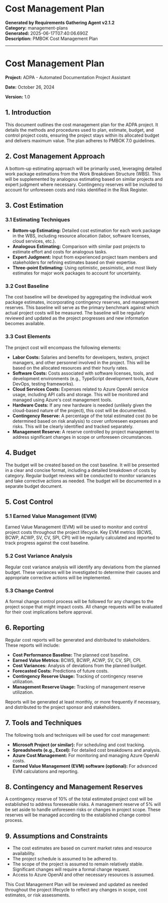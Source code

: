 # Cost Management Plan

**Generated by Requirements Gathering Agent v2.1.2**  
**Category:** management-plans  
**Generated:** 2025-06-17T07:40:06.690Z  
**Description:** PMBOK Cost Management Plan

---

# Cost Management Plan

**Project:** ADPA - Automated Documentation Project Assistant

**Date:** October 26, 2024

**Version:** 1.0


## 1. Introduction

This document outlines the cost management plan for the ADPA project.  It details the methods and procedures used to plan, estimate, budget, and control project costs, ensuring the project stays within its allocated budget and delivers maximum value.  The plan adheres to PMBOK 7.0 guidelines.


## 2. Cost Management Approach

A bottom-up estimating approach will be primarily used, leveraging detailed work package estimations from the Work Breakdown Structure (WBS).  This will be supplemented by analogous estimating based on similar projects and expert judgment where necessary.  Contingency reserves will be included to account for unforeseen costs and risks identified in the Risk Register.


## 3. Cost Estimation

### 3.1 Estimating Techniques

* **Bottom-up Estimating:**  Detailed cost estimation for each work package in the WBS, including resource allocation (labor, software licenses, cloud services, etc.).
* **Analogous Estimating:**  Comparison with similar past projects to estimate effort and costs for analogous tasks.
* **Expert Judgment:**  Input from experienced project team members and stakeholders for refining estimates based on their expertise.
* **Three-point Estimating:**  Using optimistic, pessimistic, and most likely estimates for major work packages to account for uncertainty.


### 3.2 Cost Baseline

The cost baseline will be developed by aggregating the individual work package estimates, incorporating contingency reserves, and management reserves.  This baseline will serve as the primary benchmark against which actual project costs will be measured.  The baseline will be regularly reviewed and updated as the project progresses and new information becomes available.


### 3.3 Cost Elements

The project cost will encompass the following elements:

* **Labor Costs:**  Salaries and benefits for developers, testers, project managers, and other personnel involved in the project.  This will be based on the allocated resources and their hourly rates.
* **Software Costs:**  Costs associated with software licenses, tools, and development environments (e.g., TypeScript development tools, Azure DevOps, testing frameworks).
* **Cloud Services Costs:**  Expenses related to Azure OpenAI service usage, including API calls and storage. This will be monitored and managed using Azure's cost management tools.
* **Hardware Costs:**  If any new hardware is needed (unlikely given the cloud-based nature of the project), this cost will be documented.
* **Contingency Reserve:**  A percentage of the total estimated cost (to be determined based on risk analysis) to cover unforeseen expenses and risks.  This will be clearly identified and tracked separately.
* **Management Reserve:**  A reserve controlled by project management to address significant changes in scope or unforeseen circumstances.


## 4. Budget

The budget will be created based on the cost baseline.  It will be presented in a clear and concise format, including a detailed breakdown of costs by category.  Regular budget reviews will be conducted to monitor variances and take corrective actions as needed.  The budget will be documented in a separate budget document.


## 5. Cost Control

### 5.1 Earned Value Management (EVM)

Earned Value Management (EVM) will be used to monitor and control project costs throughout the project lifecycle.  Key EVM metrics (BCWS, BCWP, ACWP, SV, CV, SPI, CPI) will be regularly calculated and reported to track progress against the cost baseline.


### 5.2 Cost Variance Analysis

Regular cost variance analysis will identify any deviations from the planned budget.  These variances will be investigated to determine their causes and appropriate corrective actions will be implemented.


### 5.3 Change Control

A formal change control process will be followed for any changes to the project scope that might impact costs.  All change requests will be evaluated for their cost implications before approval.


## 6. Reporting

Regular cost reports will be generated and distributed to stakeholders.  These reports will include:

* **Cost Performance Baseline:** The planned cost baseline.
* **Earned Value Metrics:**  BCWS, BCWP, ACWP, SV, CV, SPI, CPI.
* **Cost Variances:**  Analysis of deviations from the planned budget.
* **Forecasted Costs:**  Predictions of future costs.
* **Contingency Reserve Usage:**  Tracking of contingency reserve utilization.
* **Management Reserve Usage:** Tracking of management reserve utilization.

Reports will be generated at least monthly, or more frequently if necessary, and distributed to the project sponsor and stakeholders.


## 7.  Tools and Techniques

The following tools and techniques will be used for cost management:

* **Microsoft Project (or similar):** For scheduling and cost tracking.
* **Spreadsheets (e.g., Excel):** For detailed cost breakdowns and analysis.
* **Azure Cost Management:** For monitoring and managing Azure OpenAI costs.
* **Earned Value Management (EVM) software (optional):** For advanced EVM calculations and reporting.

## 8.  Contingency and Management Reserves

A contingency reserve of 10% of the total estimated project cost will be established to address foreseeable risks. A management reserve of 5% will be set aside to handle unforeseen risks or changes in project scope.  These reserves will be managed according to the established change control process.

## 9. Assumptions and Constraints

* The cost estimates are based on current market rates and resource availability.
* The project schedule is assumed to be adhered to.
* The scope of the project is assumed to remain relatively stable.  Significant changes will require a formal change request.
* Access to Azure OpenAI and other necessary resources is assumed.


This Cost Management Plan will be reviewed and updated as needed throughout the project lifecycle to reflect any changes in scope, cost estimates, or risk assessments.
